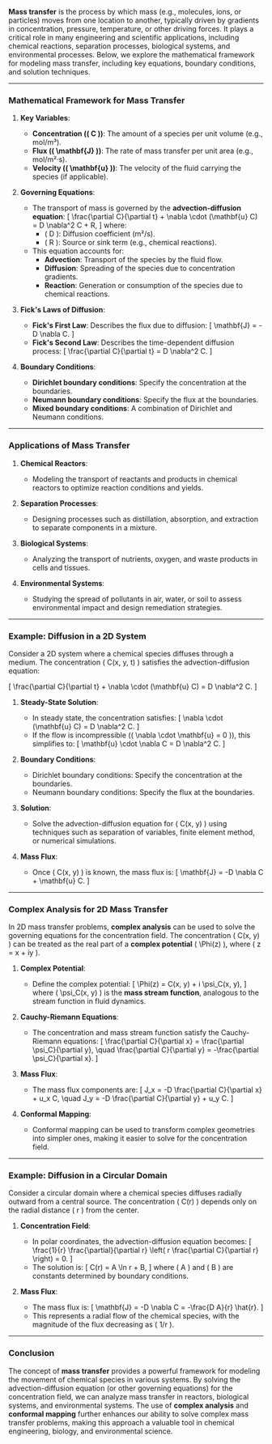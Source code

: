 **Mass transfer** is the process by which mass (e.g., molecules, ions, or particles) moves from one location to another, typically driven by gradients in concentration, pressure, temperature, or other driving forces. It plays a critical role in many engineering and scientific applications, including chemical reactions, separation processes, biological systems, and environmental processes. Below, we explore the mathematical framework for modeling mass transfer, including key equations, boundary conditions, and solution techniques.

---

### **Mathematical Framework for Mass Transfer**
1. **Key Variables**:
   - **Concentration (\( C \))**: The amount of a species per unit volume (e.g., mol/m³).
   - **Flux (\( \mathbf{J} \))**: The rate of mass transfer per unit area (e.g., mol/m²·s).
   - **Velocity (\( \mathbf{u} \))**: The velocity of the fluid carrying the species (if applicable).

2. **Governing Equations**:
   - The transport of mass is governed by the **advection-diffusion equation**:
     \[
     \frac{\partial C}{\partial t} + \nabla \cdot (\mathbf{u} C) = D \nabla^2 C + R,
     \]
     where:
     - \( D \): Diffusion coefficient (m²/s).
     - \( R \): Source or sink term (e.g., chemical reactions).
   - This equation accounts for:
     - **Advection**: Transport of the species by the fluid flow.
     - **Diffusion**: Spreading of the species due to concentration gradients.
     - **Reaction**: Generation or consumption of the species due to chemical reactions.

3. **Fick's Laws of Diffusion**:
   - **Fick's First Law**: Describes the flux due to diffusion:
     \[
     \mathbf{J} = -D \nabla C.
     \]
   - **Fick's Second Law**: Describes the time-dependent diffusion process:
     \[
     \frac{\partial C}{\partial t} = D \nabla^2 C.
     \]

4. **Boundary Conditions**:
   - **Dirichlet boundary conditions**: Specify the concentration at the boundaries.
   - **Neumann boundary conditions**: Specify the flux at the boundaries.
   - **Mixed boundary conditions**: A combination of Dirichlet and Neumann conditions.

---

### **Applications of Mass Transfer**
1. **Chemical Reactors**:
   - Modeling the transport of reactants and products in chemical reactors to optimize reaction conditions and yields.

2. **Separation Processes**:
   - Designing processes such as distillation, absorption, and extraction to separate components in a mixture.

3. **Biological Systems**:
   - Analyzing the transport of nutrients, oxygen, and waste products in cells and tissues.

4. **Environmental Systems**:
   - Studying the spread of pollutants in air, water, or soil to assess environmental impact and design remediation strategies.

---

### **Example: Diffusion in a 2D System**
Consider a 2D system where a chemical species diffuses through a medium. The concentration \( C(x, y, t) \) satisfies the advection-diffusion equation:

\[
\frac{\partial C}{\partial t} + \nabla \cdot (\mathbf{u} C) = D \nabla^2 C.
\]

1. **Steady-State Solution**:
   - In steady state, the concentration satisfies:
     \[
     \nabla \cdot (\mathbf{u} C) = D \nabla^2 C.
     \]
   - If the flow is incompressible (\( \nabla \cdot \mathbf{u} = 0 \)), this simplifies to:
     \[
     \mathbf{u} \cdot \nabla C = D \nabla^2 C.
     \]

2. **Boundary Conditions**:
   - Dirichlet boundary conditions: Specify the concentration at the boundaries.
   - Neumann boundary conditions: Specify the flux at the boundaries.

3. **Solution**:
   - Solve the advection-diffusion equation for \( C(x, y) \) using techniques such as separation of variables, finite element method, or numerical simulations.

4. **Mass Flux**:
   - Once \( C(x, y) \) is known, the mass flux is:
     \[
     \mathbf{J} = -D \nabla C + \mathbf{u} C.
     \]

---

### **Complex Analysis for 2D Mass Transfer**
In 2D mass transfer problems, **complex analysis** can be used to solve the governing equations for the concentration field. The concentration \( C(x, y) \) can be treated as the real part of a **complex potential** \( \Phi(z) \), where \( z = x + iy \).

1. **Complex Potential**:
   - Define the complex potential:
     \[
     \Phi(z) = C(x, y) + i \psi_C(x, y),
     \]
     where \( \psi_C(x, y) \) is the **mass stream function**, analogous to the stream function in fluid dynamics.

2. **Cauchy-Riemann Equations**:
   - The concentration and mass stream function satisfy the Cauchy-Riemann equations:
     \[
     \frac{\partial C}{\partial x} = \frac{\partial \psi_C}{\partial y}, \quad \frac{\partial C}{\partial y} = -\frac{\partial \psi_C}{\partial x}.
     \]

3. **Mass Flux**:
   - The mass flux components are:
     \[
     J_x = -D \frac{\partial C}{\partial x} + u_x C, \quad J_y = -D \frac{\partial C}{\partial y} + u_y C.
     \]

4. **Conformal Mapping**:
   - Conformal mapping can be used to transform complex geometries into simpler ones, making it easier to solve for the concentration field.

---

### **Example: Diffusion in a Circular Domain**
Consider a circular domain where a chemical species diffuses radially outward from a central source. The concentration \( C(r) \) depends only on the radial distance \( r \) from the center.

1. **Concentration Field**:
   - In polar coordinates, the advection-diffusion equation becomes:
     \[
     \frac{1}{r} \frac{\partial}{\partial r} \left( r \frac{\partial C}{\partial r} \right) = 0.
     \]
   - The solution is:
     \[
     C(r) = A \ln r + B,
     \]
     where \( A \) and \( B \) are constants determined by boundary conditions.

2. **Mass Flux**:
   - The mass flux is:
     \[
     \mathbf{J} = -D \nabla C = -\frac{D A}{r} \hat{r}.
     \]
   - This represents a radial flow of the chemical species, with the magnitude of the flux decreasing as \( 1/r \).

---

### **Conclusion**
The concept of **mass transfer** provides a powerful framework for modeling the movement of chemical species in various systems. By solving the advection-diffusion equation (or other governing equations) for the concentration field, we can analyze mass transfer in reactors, biological systems, and environmental systems. The use of **complex analysis** and **conformal mapping** further enhances our ability to solve complex mass transfer problems, making this approach a valuable tool in chemical engineering, biology, and environmental science.
